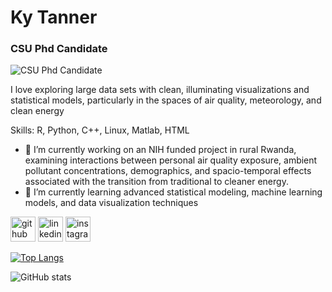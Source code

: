 # Ky Tanner
### CSU Phd Candidate
![CSU Phd Candidate](https://www.engr.colostate.edu/me/wp-content/uploads/2020/01/Mech-EN-CSU-1-C357.png)

I love exploring large data sets with clean, illuminating visualizations and statistical models, particularly in the spaces of air quality, meteorology, and clean energy

Skills: R, Python, C++, Linux, Matlab, HTML

- 🔭 I’m currently working on an NIH funded project in rural Rwanda, examining interactions between personal air quality exposure, ambient pollutant concentrations, demographics, and spacio-temporal effects associated with the transition from traditional to cleaner energy. 
- 🌱 I’m currently learning advanced statistical modeling, machine learning models, and data visualization techniques 


[<img src='https://cdn.jsdelivr.net/npm/simple-icons@3.0.1/icons/github.svg' alt='github' height='40'>](https://github.com/Ky-Tanner)  [<img src='https://cdn.jsdelivr.net/npm/simple-icons@3.0.1/icons/linkedin.svg' alt='linkedin' height='40'>](https://www.linkedin.com/in/ky-tanner/)  [<img src='https://cdn.jsdelivr.net/npm/simple-icons@3.0.1/icons/instagram.svg' alt='instagram' height='40'>](https://www.instagram.com/kytannercool5/)  

[![Top Langs](https://github-readme-stats.vercel.app/api/top-langs/?username=Ky-Tanner)](https://github.com/anuraghazra/github-readme-stats)

![GitHub stats](https://github-readme-stats.vercel.app/api?username=Ky-Tanner&show_icons=true&count_private=true)  


